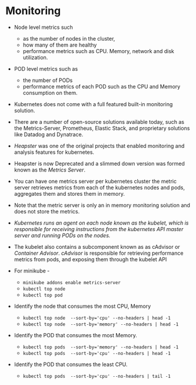 # Monitoring

- Node level metrics such
  - as the number of nodes in the cluster,
  - how many of them are healthy
  - performance metrics such as CPU. Memory, network and disk utilization.

- POD level metrics such as
  - the number of PODs
  - performance metrics of each POD such as the CPU and Memory consumption on them.

- Kubernetes does not come with a full featured built-in monitoring solution.
- There are a number of open-source solutions available today, such as the Metrics-Server, Prometheus, Elastic Stack, and proprietary solutions like Datadog and Dynatrace.
- *Heapster* was one of the original projects that enabled monitoring and analysis features for kubernetes.
- Heapster is now Deprecated and a slimmed down version was formed known as the *Metrics Server*.
- You can have one metrics server per kubernetes cluster the metric server retrieves metrics from each of the kubernetes nodes and pods, aggregates them and stores them in memory.
- Note that the metric server is only an in memory monitoring solution and does not store the metrics.
- *Kubernetes runs an agent on each node known as the kubelet, which is responsible for receiving instructions from the kubernetes API master server and running PODs on the nodes.*
- The kubelet also contains a subcomponent known as as cAdvisor or *Container Advisor*. *cAdvisor* is responsible for retrieving performance metrics from pods, and exposing them through the kubelet API
- For minikube -
  - `minikube addons enable metrics-server`
  - `kubectl top node`
  - `kubectl top pod`

- Identify the node that consumes the most CPU, Memory
  - `kubectl top node  --sort-by='cpu' --no-headers | head -1`
  - `kubectl top node  --sort-by='memory' --no-headers | head -1`
- Identify the POD that consumes the most Memory.
  - `kubectl top pods  --sort-by='memory' --no-headers | head -1`
  - `kubectl top pods  --sort-by='cpu' --no-headers | head -1`
- Identify the POD that consumes the least CPU.
  - `kubectl top pods  --sort-by='cpu' --no-headers | tail -1`
